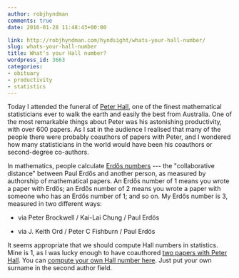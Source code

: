 ```yaml
---
author: robjhyndman
comments: true
date: 2016-01-28 11:48:43+00:00

link: http://robjhyndman.com/hyndsight/whats-your-hall-number/
slug: whats-your-hall-number
title: What's your Hall number?
wordpress_id: 3663
categories:
- obituary
- productivity
- statistics
---
```


Today I attended the funeral of [Peter Hall](https://en.wikipedia.org/wiki/Peter_Gavin_Hall), one of the finest mathematical statisticians ever to walk the earth and easily the best from Australia. One of the most remarkable things about Peter was his astonishing productivity, with over 600 papers. As I sat in the audience I realised that many of the people there were probably coauthors of papers with Peter, and I wondered how many statisticians in the world would have been his coauthors or second-degree co-authors.

In mathematics, people calculate [Erdős numbers](https://en.wikipedia.org/wiki/Erd%C5%91s_number) --- the "collaborative distance" between Paul Erdős and another person, as measured by authorship of mathematical papers. An Erdős number of 1 means you wrote a paper with Erdős; an Erdős number of 2 means you wrote a paper with someone who has an Erdős number of 1; and so on. My Erdős number is 3, measured in two different ways:




    
  * via Peter Brockwell / Kai-Lai Chung / Paul Erdös

    
  * via J. Keith Ord / Peter C Fishburn / Paul Erdös



It seems appropriate that we should compute Hall numbers in statistics. Mine is 1, as I was lucky enough to have coauthored [two papers with Peter Hall](http://robjhyndman.com/?s=peter+hall). You can [compute your own Hall number here](http://www.ams.org/mathscinet/collaborationDistance.html?group_source=190188). Just put your own surname in the second author field.




